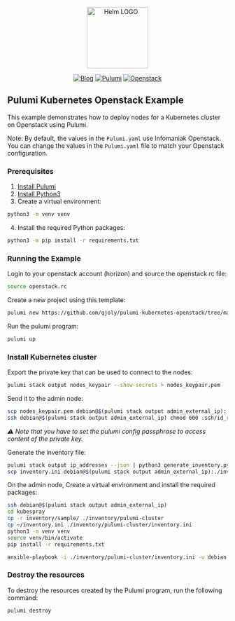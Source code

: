 <p align="center">
    <img src="https://avatars.githubusercontent.com/u/82603435?v=4" width="140px" alt="Helm LOGO"/>
</p>

<div align="center">

  [![Blog](https://img.shields.io/badge/Blog-blue?style=for-the-badge&logo=buymeacoffee&logoColor=white)](https://une-tasse-de.cafe/)
  [![Pulumi](https://img.shields.io/badge/Pulumi-8A3391?style=for-the-badge&logo=pulumi&logoColor=white)](https://www.pulumi.com//)
  [![Openstack](https://img.shields.io/badge/Openstack-%23f01742.svg?style=for-the-badge&logo=openstack&logoColor=white)](https://www.openstack.org/)

</div>

## Pulumi Kubernetes Openstack Example

This example demonstrates how to deploy nodes for a Kubernetes cluster on Openstack using Pulumi.

Note: By default, the values in the `Pulumi.yaml` use Infomaniak Openstack. You can change the values in the `Pulumi.yaml` file to match your Openstack configuration.

### Prerequisites

1. [Install Pulumi](https://www.pulumi.com/docs/get-started/install/)
2. [Install Python3](https://www.python.org/downloads/)
3. Create a virtual environment:
```bash
python3 -m venv venv
```
4. Install the required Python packages:
```bash
python3 -m pip install -r requirements.txt
```

### Running the Example

Login to your openstack account (horizon) and source the openstack rc file:
```bash
source openstack.rc
```

Create a new project using this template:
```bash
pulumi new https://github.com/qjoly/pulumi-kubernetes-openstack/tree/main
```

Run the pulumi program:
```bash
pulumi up
```

### Install Kubernetes cluster

Export the private key that can be used to connect to the nodes:

```bash
pulumi stack output nodes_keypair --show-secrets > nodes_keypair.pem
```

Send it to the admin node:

```bash
scp nodes_keypair.pem debian@$(pulumi stack output admin_external_ip):.ssh/id_rsa
ssh debian@$(pulumi stack output admin_external_ip) chmod 600 .ssh/id_rsa
```

*:warning: Note that you have to set the pulumi config passphrase to access content of the private key.*

Generate the inventory file:

```bash
pulumi stack output ip_addresses --json | python3 generate_inventory.py > inventory.ini
scp inventory.ini debian@$(pulumi stack output admin_external_ip):./inventory.ini
```

On the admin node, Create a virtual environment and install the required packages:

```bash
ssh debian@$(pulumi stack output admin_external_ip)
cd kubespray
cp -r inventory/sample/ ./inventory/pulumi-cluster
cp ~/inventory.ini ./inventory/pulumi-cluster/inventory.ini
python3 -m venv venv
source venv/bin/activate
pip install -r requirements.txt
```

```bash
ansible-playbook -i ./inventory/pulumi-cluster/inventory.ini -u debian --become --become-user=root cluster.yml
```

### Destroy the resources

To destroy the resources created by the Pulumi program, run the following command:

```bash
pulumi destroy
```
